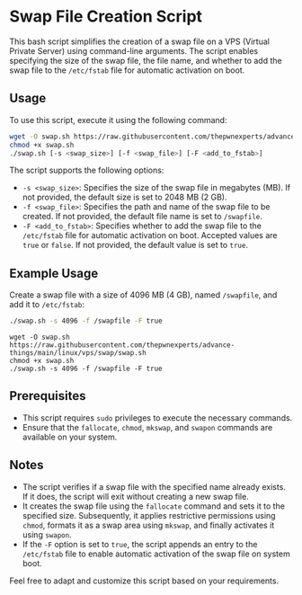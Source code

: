 

# Swap File Creation Script

This bash script simplifies the creation of a swap file on a VPS (Virtual Private Server) using command-line arguments. The script enables specifying the size of the swap file, the file name, and whether to add the swap file to the `/etc/fstab` file for automatic activation on boot.

## Usage

To use this script, execute it using the following command:

```bash
wget -O swap.sh https://raw.githubusercontent.com/thepwnexperts/advance-things/main/linux/vps/swap/swap.sh
chmod +x swap.sh
./swap.sh [-s <swap_size>] [-f <swap_file>] [-F <add_to_fstab>]
```

The script supports the following options:

- `-s <swap_size>`: Specifies the size of the swap file in megabytes (MB). If not provided, the default size is set to 2048 MB (2 GB).
- `-f <swap_file>`: Specifies the path and name of the swap file to be created. If not provided, the default file name is set to `/swapfile`.
- `-F <add_to_fstab>`: Specifies whether to add the swap file to the `/etc/fstab` file for automatic activation on boot. Accepted values are `true` or `false`. If not provided, the default value is set to `true`.

## Example Usage

Create a swap file with a size of 4096 MB (4 GB), named `/swapfile`, and add it to `/etc/fstab`:

```bash
./swap.sh -s 4096 -f /swapfile -F true
```

```
wget -O swap.sh https://raw.githubusercontent.com/thepwnexperts/advance-things/main/linux/vps/swap/swap.sh
chmod +x swap.sh
./swap.sh -s 4096 -f /swapfile -F true
```

## Prerequisites

- This script requires `sudo` privileges to execute the necessary commands.
- Ensure that the `fallocate`, `chmod`, `mkswap`, and `swapon` commands are available on your system.

## Notes

- The script verifies if a swap file with the specified name already exists. If it does, the script will exit without creating a new swap file.
- It creates the swap file using the `fallocate` command and sets it to the specified size. Subsequently, it applies restrictive permissions using `chmod`, formats it as a swap area using `mkswap`, and finally activates it using `swapon`.
- If the `-F` option is set to `true`, the script appends an entry to the `/etc/fstab` file to enable automatic activation of the swap file on system boot.

Feel free to adapt and customize this script based on your requirements.

